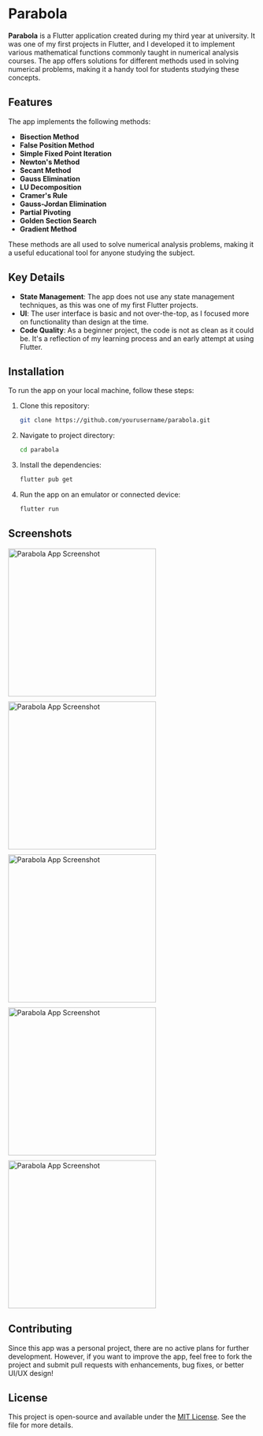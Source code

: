 # Parabola

**Parabola** is a Flutter application created during my third year at university. It was one of my first projects in Flutter, and I developed it to implement various mathematical functions commonly taught in numerical analysis courses. The app offers solutions for different methods used in solving numerical problems, making it a handy tool for students studying these concepts.

## Features

The app implements the following methods:

- **Bisection Method**
- **False Position Method**
- **Simple Fixed Point Iteration**
- **Newton's Method**
- **Secant Method**
- **Gauss Elimination**
- **LU Decomposition**
- **Cramer's Rule**
- **Gauss-Jordan Elimination**
- **Partial Pivoting**
- **Golden Section Search**
- **Gradient Method**

These methods are all used to solve numerical analysis problems, making it a useful educational tool for anyone studying the subject.

## Key Details

- **State Management**: The app does not use any state management techniques, as this was one of my first Flutter projects.
- **UI**: The user interface is basic and not over-the-top, as I focused more on functionality than design at the time.
- **Code Quality**: As a beginner project, the code is not as clean as it could be. It's a reflection of my learning process and an early attempt at using Flutter.

## Installation

To run the app on your local machine, follow these steps:

1. Clone this repository:
   ```bash
   git clone https://github.com/yourusername/parabola.git

2. Navigate to project directory:
   ```bash
   cd parabola

3. Install the dependencies:
   ```bash
   flutter pub get

3. Run the app on an emulator or connected device:
   ```bash
   flutter run


## Screenshots
<div style="display: flex; flex-wrap: wrap; gap: 10px;">

<img src="images/screenshots/screenshot1.png" alt="Parabola App Screenshot" width="300"/>
<img src="images/screenshots/screenshot2.png" alt="Parabola App Screenshot" width="300"/>
<img src="images/screenshots/screenshot3.png" alt="Parabola App Screenshot" width="300"/>
<img src="images/screenshots/screenshot4.png" alt="Parabola App Screenshot" width="300"/>
<img src="images/screenshots/screenshot5.png" alt="Parabola App Screenshot" width="300"/>
</div>

## Contributing

Since this app was a personal project, there are no active plans for further development. However, if you want to improve the app, feel free to fork the project and submit pull requests with enhancements, bug fixes, or better UI/UX design!

## License

This project is open-source and available under the [MIT License](LICENSE). See the file for more details.


